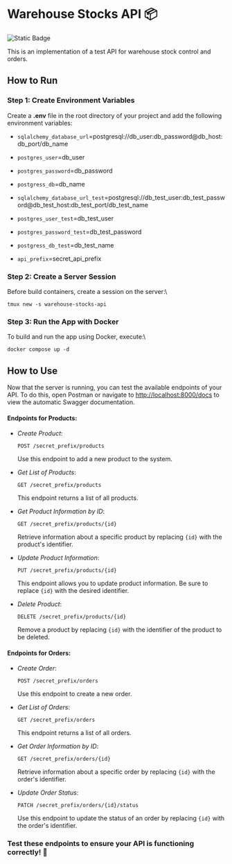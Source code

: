 # Warehouse Stocks API 📦

![Static Badge](https://img.shields.io/badge/Python-3\.12-blue)

This is an implementation of a test API for warehouse stock control and orders.

## How to Run

### Step 1: Create Environment Variables

Create a **.env** file in the root directory of your project and add the following environment variables:

- `sqlalchemy_database_url`=postgresql://db_user:db_password@db_host:db_port/db_name
- `postgres_user`=db_user
- `postgres_password`=db_password
- `postgress_db`=db_name

- `sqlalchemy_database_url_test`=postgresql://db_test_user:db_test_password@db_test_host:db_test_port/db_test_name
- `postgres_user_test`=db_test_user
- `postgres_password_test`=db_test_password
- `postgress_db_test`=db_test_name

- `api_prefix`=secret_api_prefix

### Step 2: Create a Server Session

Before build containers, create a session on the server:\

```
tmux new -s warehouse-stocks-api
```

### Step 3: Run the App with Docker

To build and run the app using Docker, execute:\

```
docker compose up -d
```

## How to Use

Now that the server is running, you can test the available endpoints of your API. To do this, open Postman or navigate to [http://localhost:8000/docs](http://localhost:8000/docs) to view the automatic Swagger documentation.

#### Endpoints for Products:

- *Create Product*:

  `POST /secret_prefix/products`
  
  Use this endpoint to add a new product to the system.

- *Get List of Products*:
  
  `GET /secret_prefix/products`
  
  This endpoint returns a list of all products.

- *Get Product Information by ID*:
  
  `GET /secret_prefix/products/{id}`
  
  Retrieve information about a specific product by replacing `{id}` with the product's identifier.

- *Update Product Information*:
  
  `PUT /secret_prefix/products/{id}`
  
  This endpoint allows you to update product information. Be sure to replace `{id}` with the desired identifier.

- *Delete Product*:
  
  `DELETE /secret_prefix/products/{id}`
  
  Remove a product by replacing `{id}` with the identifier of the product to be deleted.

#### Endpoints for Orders:

- *Create Order*:
  
  `POST /secret_prefix/orders`
  
  Use this endpoint to create a new order.

- *Get List of Orders*:
  
  `GET /secret_prefix/orders`
  
  This endpoint returns a list of all orders.

- *Get Order Information by ID*:
  
  `GET /secret_prefix/orders/{id}`
  
  Retrieve information about a specific order by replacing `{id}` with the order's identifier.

- *Update Order Status*:
  
  `PATCH /secret_prefix/orders/{id}/status`
  
  Use this endpoint to update the status of an order by replacing `{id}` with the order's identifier.


### Test these endpoints to ensure your API is functioning correctly! 💫

